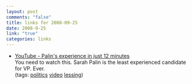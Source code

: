 ```yaml
--- 
layout: post
comments: "false"
title: links for 2008-09-25
date: 2008-9-25
link: "true"
categories: links
---
```

<ul class="delicious">
	<li>
<div class="delicious-link"><a href="http://www.youtube.com/watch?v=9hnrZrlxjI0">YouTube - Palin's experience in just 12 minutes</a></div>
<div class="delicious-extended">You need to watch this.  Sarah Palin is the least experienced candidate for VP. Ever.</div>
<div class="delicious-tags">(tags: <a href="http://delicious.com/zanshin/politics">politics</a> <a href="http://delicious.com/zanshin/video">video</a> <a href="http://delicious.com/zanshin/lessing">lessing</a>)</div></li>
</ul>
